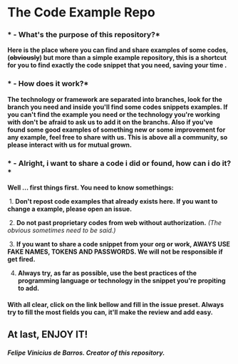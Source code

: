 # The Code Example Repo

### * - What's the purpose of this repository?*

**Here is the place where you can find and share examples of some codes, (~~obviously~~) but more than a simple example repository, this is a shortcut for you to find exactly the code snippet that you need, saving your time .**

### * - How does it work?*

**The technology or framework are separated into branches, look for the branch you need and inside you'll find some codes snippets examples. If you can't find the example you need or the technology you're working with don't be afraid to ask us to add it on the branchs. Also if you've found some good examples of something new or some improvement for any example, feel free to share with us. This is above all a community, so please interact with us for mutual grown.**

### * - Alright, i want to share a code i did or found, how can i do it?*

**Well ... first things first.
  You need to know somethings:**

 1. **Don't repost code examples that already exists here. If you want to change a example, please open an issue.**
 
 2. **Do not past proprietary codes from web without authorization.** *(The obvious sometimes need to be said.)*
 
 3. **If you want to share a code snippet from your org or work, AWAYS USE FAKE NAMES, TOKENS AND PASSWORDS. We will not be responsible if get fired.**
 
 4. **Always try, as far as possible, use the best practices of the programming language or technology in the snippet you're propiting to add.**
 
#### With all clear, click on the link bellow and fill in the issue preset. Always try to fill the most fields you can, it'll make the review and add easy.

## At last, ENJOY IT!

##### Felipe Vinicius de Barros. Creator of this repository.

